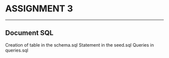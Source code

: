 # ASSIGNMENT 3

---

## Document SQL 
Creation of table in the schema.sql
Statement in the seed.sql
Queries in queries.sql
